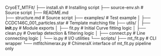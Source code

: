CryoET_MTFit/
├── install.sh			# Installing script
├── source-env.sh		# Source script
├── README.md			
├── structure.md		# Source script
├── examples/			# Test example
│   ├── CCDC146C_001_particles.star     # Template matching file
├── utils/
│   ├── __init__.py     # Module exports
│   ├── fit.py          # Initial Curve fitting logic
│   ├── clean.py        # Overlap detection & filtering logic
│   ├── connect.py      # Line connecting logic
│   └── io.py           # I/O utilities
└── scripts/
    ├── mt_fit.py       # CLI wrapper
    └── mtfitchimerax.py     # ChimeraX interface of mt_fit.py pipeline only